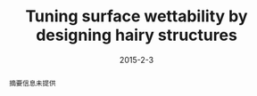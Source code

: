 ---
title: Tuning surface wettability by designing hairy structures
authors:
- Han-Wen Pei
- Hong Liu
- Zhong-Yuan Lu
- You-Liang Zhu
date: '2015-2-3'
doi: 10.1103/PhysRevE.91.020401
publish_types: 期刊文章
publication: Physical Review E
publication_short: Phys. Rev. E
abstract: 摘要信息未提供
url_pdf: https://link.aps.org/doi/10.1103/PhysRevE.91.020401
---